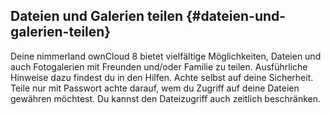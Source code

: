 ## **Dateien und Galerien teilen** {#dateien-und-galerien-teilen}

Deine nimmerland ownCloud 8 bietet vielfältige Möglichkeiten, Dateien und auch Fotogalerien mit Freunden und/oder Familie zu teilen. Ausführliche Hinweise dazu findest du in den Hilfen. Achte selbst auf deine Sicherheit. Teile nur mit Passwort achte darauf, wem du Zugriff auf deine Dateien gewähren möchtest. Du kannst den Dateizugriff auch zeitlich beschränken.